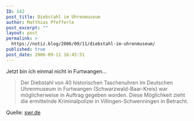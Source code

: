 ```yaml
---
ID: 142
post_title: Diebstahl im Uhrenmuseum
author: Matthias Pfefferle
post_excerpt: ""
layout: post
permalink: >
  https://notiz.blog/2006/09/11/diebstahl-im-uhrenmuseum/
published: true
post_date: 2006-09-11 16:45:51
---
```

Jetzt bin ich einmal nicht in Furtwangen...
<blockquote>Der Diebstahl von 40 historischen Taschenuhren im Deutschen Uhrenmuseum in Furtwangen (Schwarzwald-Baar-Kreis) war möglicherweise in Auftrag gegeben worden. Diese Möglichkeit zieht die ermittelnde Kriminalpolizei in Villingen-Schwenningen in Betracht.</blockquote>
Quelle: <a href="http://www.swr.de/nachrichten/bw/-/id=1622/nid=1622/did=1528724/tnez34/">swr.de</a>